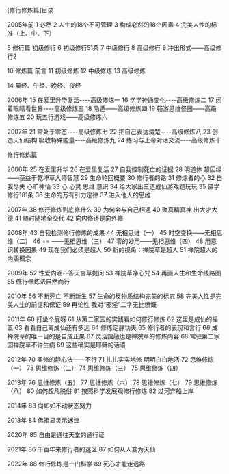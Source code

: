 [修行修炼篇]目录

2005年前
1  必然
2  人生的18个不可管理
3  构成必然的18个因素
4  完美人性的标准（上、中、下）

5  修行篇 初级修行
6  初级修行51条
7  中级修行
8  高级修行
9  冲出形式——高级修行2

10  修炼篇 前言
11  初级修炼
12  中级修炼
13  高级修炼 

14  晨经、午经、晚经、夜经


2006年
15  在爱里升华复活----高级修炼一
16  学学神通变化----高级修炼二
17  闭着眼睛看世界----高级修炼三
18  隐遁——高级修炼四
19  畅游思维怪圈——高级修炼五
20  玩五行游戏——高级修炼六

2007年
21  常处于零态----高级修炼七
22  把自己表达清楚----高级修炼八
23  创造天仙结构 吸收特殊能量----高级修炼九
24  练习与上帝对话交流----高级修炼十



修行修炼篇

2006年
25  在爱里升华
26  在爱里复活
27  自我控制死亡的证据
28  明道体 超因缘——获益于乾坤草大师智慧
29  生命轮回概要
30  修行者的路
31  修炼者的心
32  自我尽失 心旷神怡
33  心 心灵 思维 意识
34  给大家出三道成仙游戏题玩玩
35  佛学修行181条
36  生命的万有引力定律
37  进入他人的思维


2007年
38  修行修炼到底修什么
39  为何会与自己相遇
40  聚真精真神 出大才大德
41  随时随地全交代
42  向内修还是向外修


2008年
43  自我检测修行修炼的成果
44  无相思维（一）
45  时空变换——无相思维（二）
46  += ——无相思维（三）
47  零的妙用——无相思维（四）
48  用意识转换因果
49  现在我们必须是超人
50  新的视角：禅院草是超人
51  禅院超人的内涵概念


2009年
52  性爱内涵--答天宫草提问
53  禅院草净心咒
54  再画人生和生命线路图
55  修行修炼法自然而行


2010年
56  不断死亡 不断新生
57  生命的反物质结构完美的标志
58  完美人性是完美人生的前提和保证
59  再论性 我对“邪淫”二字无比愤慨

2011年
60  打坐个屁呀
61  从第二家园的实践看如何修行修炼
62  这里是成仙的摇篮
63  看看自己离成仙还有多远
64  修炼定静功夫
65  修行者的表现和言行
66  成禅院草的唯一目的是自成正果
67  灵活圆融也是禅院草的修炼内容
68  常驻第二家园禅院草不许生病
69  这些确实是耶稣的话语

2012年
70  奥修的静心法——不行
71  扎扎实实地修 明明白白地活
72  思维修炼（一）
73  思维修炼（二）
74  思维修炼（三）
75  思维修炼（四）

2013年
76  思维修炼（五）
77  思维修炼（六）
78  思维修炼（七）
79  思维修炼（八）
80  如何超凡脱俗
81  按照科学发展观修行修炼
82  过河弃船上岸

2014年
83  向如如不动状态努力 


2018年
84  佛祖显灵示迷津


2020年
85  自由是通往天堂的通行证


2021年
86  千百年来修行者的迷区
87 如何从人变为天仙

2022年
88 修行修炼是一门科学
89 死心才能走远路

